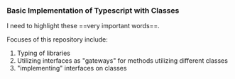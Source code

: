 ### Basic Implementation of Typescript with Classes
I need to highlight these ==very important words==.


Focuses of this repository include:

1. Typing of libraries
2. Utilizing interfaces as "gateways" for methods utilizing different classes
3. "implementing" interfaces on classes
